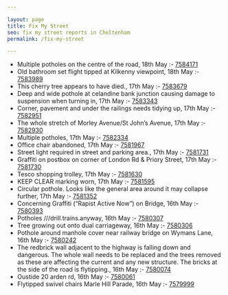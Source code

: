```yaml
---

layout: page
title: Fix My Street
seo: fix my street reports in Cheltenham
permalink: /fix-my-street

---
```


<!-- fix_marker starts -->

- Multiple potholes on the centre of the road, 18th May :- [7584171](https://www.fixmystreet.com/report/7584171)
- Old bathroom set flight tipped at Kilkenny viewpoint, 18th May :- [7583989](https://www.fixmystreet.com/report/7583989)
- This cherry tree appears to have died., 17th May :- [7583679](https://www.fixmystreet.com/report/7583679)
- Deep and wide pothole at celandine bank junction causing damage to suspension when turning in, 17th May :- [7583343](https://www.fixmystreet.com/report/7583343)
- Corner, pavement and under the railings needs tidying up, 17th May :- [7582951](https://www.fixmystreet.com/report/7582951)
- The whole stretch of Morley Avenue/St John’s Avenue, 17th May :- [7582930](https://www.fixmystreet.com/report/7582930)
- Multiple potholes, 17th May :- [7582334](https://www.fixmystreet.com/report/7582334)
- Office chair abandoned, 17th May :- [7581967](https://www.fixmystreet.com/report/7581967)
- Street light required in street and parking area., 17th May :- [7581731](https://www.fixmystreet.com/report/7581731)
- Graffiti on postbox on corner of London Rd & Priory Street, 17th May :- [7581730](https://www.fixmystreet.com/report/7581730)
- Tesco shopping trolley, 17th May :- [7581630](https://www.fixmystreet.com/report/7581630)
- KEEP CLEAR marking worn, 17th May :- [7581595](https://www.fixmystreet.com/report/7581595)
- Circular pothole. Looks like the general area around it may collapse further, 17th May :- [7581352](https://www.fixmystreet.com/report/7581352)
- Concerning Graffiti (“Rapist Active Now”) on Bridge, 16th May :- [7580393](https://www.fixmystreet.com/report/7580393)
- Potholes ///drill.trains.anyway, 16th May :- [7580307](https://www.fixmystreet.com/report/7580307)
- Tree growing out onto dual carriageway, 16th May :- [7580306](https://www.fixmystreet.com/report/7580306)
- Pothole around manhole cover near railway bridge on Wymans Lane, 16th May :- [7580242](https://www.fixmystreet.com/report/7580242)
- The redbrick wall adjacent to the highway is falling down and dangerous. The whole wall needs to be replaced and the trees removed as these are affecting the current and any new structure. The bricks at the side of the road is flytipping., 16th May :- [7580074](https://www.fixmystreet.com/report/7580074)
- Oustide 20 arden rd, 16th May :- [7580061](https://www.fixmystreet.com/report/7580061)
- Flytipped swivel chairs Marle Hill Parade, 16th May :- [7579999](https://www.fixmystreet.com/report/7579999)

<!-- fix_marker ends -->
